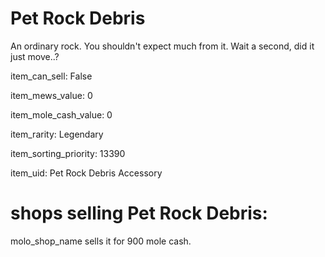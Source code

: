 # Pet Rock Debris

An ordinary rock. You shouldn't expect much from it. Wait a second, did it just move..?

item_can_sell: False

item_mews_value: 0

item_mole_cash_value: 0

item_rarity: Legendary

item_sorting_priority: 13390

item_uid: Pet Rock Debris Accessory

# shops selling Pet Rock Debris:

molo_shop_name sells it for 900 mole cash.